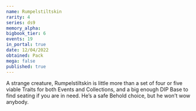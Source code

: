 ```yaml
---
name: Rumpelstiltskin
rarity: 4
series: ds9
memory_alpha:
bigbook_tier: 6
events: 19
in_portal: true
date: 12/04/2022
obtained: Pack
mega: false
published: true
---
```


A strange creature, Rumpelstiltskin is little more than a set of four or five viable Traits for both Events and Collections, and a big enough DIP Base to find seating if you are in need. He’s a safe Behold choice, but he won’t wow anybody.
